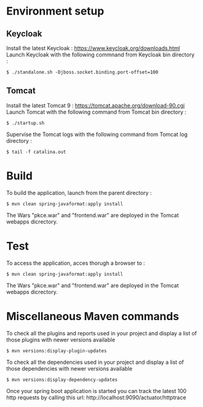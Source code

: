 # Environment setup

## Keycloak

Install the latest Keycloak : https://www.keycloak.org/downloads.html
Launch Keycloak with the following commnand from Keycloak bin directory :

    $ ./standalone.sh -Djboss.socket.binding.port-offset=100

## Tomcat

Install the latest Tomcat 9 : https://tomcat.apache.org/download-90.cgi
Launch Tomcat with the following command from Tomcat bin directory :

    $ ./startup.sh
    
Supervise the Tomcat logs with the following command from Tomcat log directory :  

    $ tail -f catalina.out

# Build

To build the application, launch from the parent directory :

    $ mvn clean spring-javaformat:apply install

The Wars "pkce.war" and "frontend.war" are deployed in the Tomcat webapps dicrectory.

# Test

To access the application, acces thorugh a browser to :

    $ mvn clean spring-javaformat:apply install

The Wars "pkce.war" and "frontend.war" are deployed in the Tomcat webapps dicrectory.


# Miscellaneous Maven commands
    
To check all the plugins and reports used in your project and display a list of those plugins with newer versions available

    $ mvn versions:display-plugin-updates

To check all the dependencies used in your project and display a list of those dependencies with newer versions available

    $ mvn versions:display-dependency-updates

Once your spring boot application is started you can track the latest 100 http requests by calling this url: http://localhost:9090/actuator/httptrace
